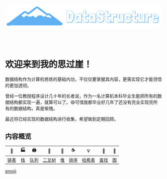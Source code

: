 <div align="center">
    <img src="pics/logo.jpg" width="550px">
    <br>
    <br>
    <br>
    <br>
</div>

# 欢迎来到我的思过崖！

数据结构作为计算机修炼的基础内功，不仅仅要掌握其内容，更需实现它才能领悟的更加透彻。

曾经一位教授程序设计几十年的长者说，作为一名计算机本科毕业生能把所有的数据结构都实现一遍，就算可以了。:sweat_smile:可惜我都毕业好几年了还没有完全实现完所有的数据结构，真是惭愧。

最近将已经实现的数据结构进行收集，希望做到定期回顾。

## 内容概览

| :link: | :factory: | :printer: | :christmas_tree: | :floppy_disk: | :coffee: | :bulb: | :hammer: | :speak_no_evil: |
| :--------: | :---------: | :---------: | :---------: | :---------:| :---------: | :-------: | :-------:| :------:|
| [链表](#链表-pencil2) | [栈](#栈-computer) | [队列](#队列-cloud) | [二叉树](#二叉树-couple) | [堆](#堆-floppy_disk) | [排序](#排序-coffee) | [哈希表](#哈希表-bulb)| [查找](#查找-hammer) | [图](#图-speak_no_evil) |

[emoji](https://emojipedia.org/)
